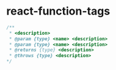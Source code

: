 # react-function-tags
```javascript
/** 
 * <description>
 * @param {type} <name> <description>
 * @param {type} <name> <description>
 * @returns {type} <description>
 * @throws {type} <description>
*/
```